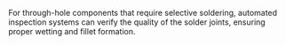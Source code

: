 For through-hole components that require selective soldering, automated inspection systems can verify the quality of the solder joints, ensuring proper wetting and fillet formation.